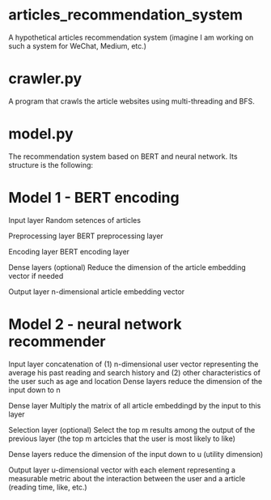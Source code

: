 # articles_recommendation_system
A hypothetical articles recommendation system (imagine I am working on such a system for WeChat, Medium, etc.)

# crawler.py
A program that crawls the article websites using multi-threading and BFS.

# model.py
The recommendation system based on BERT and neural network. Its structure is the following:

# Model 1 - BERT encoding

Input layer                   Random setences of articles

Preprocessing layer           BERT preprocessing layer

Encoding layer                BERT encoding layer

Dense layers (optional)       Reduce the dimension of the article embedding vector if needed

Output layer                  n-dimensional article embedding vector

# Model 2 - neural network recommender

Input layer                   concatenation of (1) n-dimensional user vector representing the average his past reading and search history and (2) other                                           characteristics of the user such as age and location
Dense layers                  reduce the dimension of the input down to n

Dense layer                   Multiply the matrix of all article embeddingd by the input to this layer

Selection layer (optional)    Select the top m results among the output of the previous layer (the top m artcicles that the user is most likely to like)

Dense layers                  reduce the dimension of the input down to u (utility dimension)

Output layer                  u-dimensional vector with each element representing a measurable metric about the interaction between the user and a article (reading                               time, like, etc.)
